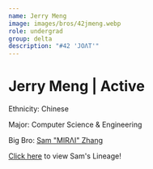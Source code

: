 ```yaml
---
name: Jerry Meng
image: images/bros/42jmeng.webp
role: undergrad
group: delta
description: "#42 'JOΛT'"
---
```


# Jerry Meng | Active
Ethnicity: Chinese

Major: Computer Science & Engineering

Big Bro: [Sam "MIRΛI" Zhang](27szhang)

[Click here](/ujis/5anguyen/) to view Sam's Lineage!